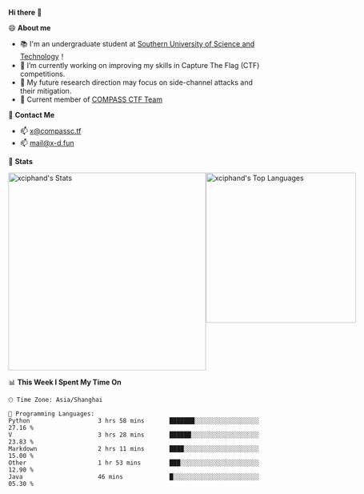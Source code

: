 **Hi there** 👋


😄 **About me**

- 📚 I'm an undergraduate student at [Southern University of Science and Technology](https://www.sustech.edu.cn)！
- 🌱 I’m currently working on improving my skills in Capture The Flag (CTF) competitions.
- 🔭 My future research direction may focus on side-channel attacks and their mitigation.
- 🚩 Current member of [COMPASS CTF Team](https://blog.compassc.tf/) 

👋 **Contact Me**

- 📫 [x@compassc.tf](mailto:x@compassc.tf)
- 📫 [mail@x-d.fun](mailto:mail@x-d.fun)

🌟 **Stats**

<div style="display: flex; justify-content: space-between;">
  <img src="https://github-readme-stats-ten-dusky-26.vercel.app/api?username=xciphand&theme=vue-dark&show_icons=true&hide_border=true&count_private=true" alt="xciphand's Stats" width="395" />
  <img src="https://github-readme-stats-ten-dusky-26.vercel.app/api/top-langs/?username=xciphand&theme=vue-dark&show_icons=true&hide_border=true&layout=compact" alt="xciphand's Top Languages" width="300" />
</div>


<!--START_SECTION:waka-->
📊 **This Week I Spent My Time On** 

```text
🕑︎ Time Zone: Asia/Shanghai

💬 Programming Languages: 
Python                   3 hrs 58 mins       ███████░░░░░░░░░░░░░░░░░░   27.16 % 
V                        3 hrs 28 mins       ██████░░░░░░░░░░░░░░░░░░░   23.83 % 
Markdown                 2 hrs 11 mins       ████░░░░░░░░░░░░░░░░░░░░░   15.00 % 
Other                    1 hr 53 mins        ███░░░░░░░░░░░░░░░░░░░░░░   12.90 % 
Java                     46 mins             █░░░░░░░░░░░░░░░░░░░░░░░░   05.30 % 
```


<!--END_SECTION:waka-->
